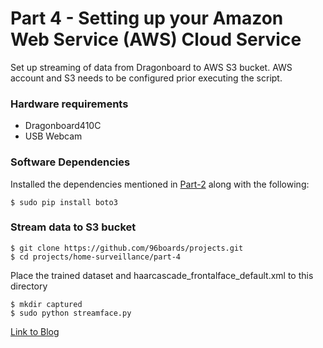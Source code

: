 # Part 4 - Setting up your Amazon Web Service (AWS) Cloud Service

Set up streaming of data from Dragonboard to AWS S3 bucket. AWS account and S3 needs to be configured
prior executing the script.

### Hardware requirements

* Dragonboard410C
* USB Webcam

### Software Dependencies
 
Installed the dependencies mentioned in [Part-2](../part-2) along with the following:

``` shell
$ sudo pip install boto3
```
### Stream data to S3 bucket

``` shell
$ git clone https://github.com/96boards/projects.git
$ cd projects/home-surveillance/part-4
```
Place the trained dataset and haarcascade_frontalface_default.xml to this directory

``` shell
$ mkdir captured
$ sudo python streamface.py
```
[Link to Blog](http://www.96boards.org/blog/part-4-home-surveillance-project-96boards/)
